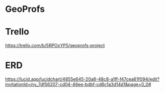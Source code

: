 # GeoProfs

# Trello
https://trello.com/b/5RPOxYP5/geoprofs-project

# ERD
https://lucid.app/lucidchart/4855e645-20a8-48c8-a1ff-f47cea61f094/edit?invitationId=inv_7df56207-cd04-46ee-bdbf-cd6c1a3d14d1&page=0_0#

